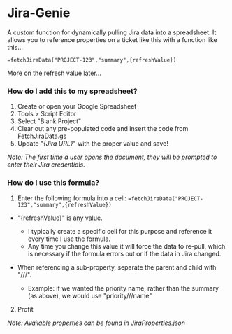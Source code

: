 Jira-Genie
=========

A custom function for dynamically pulling Jira data into a spreadsheet.
It allows you to reference properties on a ticket like this with a function like this...

```
=fetchJiraData("PROJECT-123","summary",{refreshValue})
```

More on the refresh value later...



### How do I add this to my spreadsheet?

1. Create or open your Google Spreadsheet
2. Tools > Script Editor
3. Select "Blank Project"
4. Clear out any pre-populated code and insert the code from FetchJiraData.gs
5. Update "_{Jira URL}_" with the proper value and save!

*Note: The first time a user opens the document, they will be prompted to enter their Jira credentials.*


### How do I use this formula?

1. Enter the following formula into a cell: `=fetchJiraData("PROJECT-123","summary",{refreshValue})`
  * "{refreshValue}" is any value.
      * I typically create a specific cell for this purpose and reference it every time I use the formula.
      * Any time you change this value it will force the data to re-pull, which is necessary if the formula errors out or if the data in Jira changed.

  * When referencing a sub-property, separate the parent and child with "///".
      * Example: if we wanted the priority name, rather than the summary (as above), we would use "priority///name"

2. Profit

*Note: Available properties can be found in JiraProperties.json*
